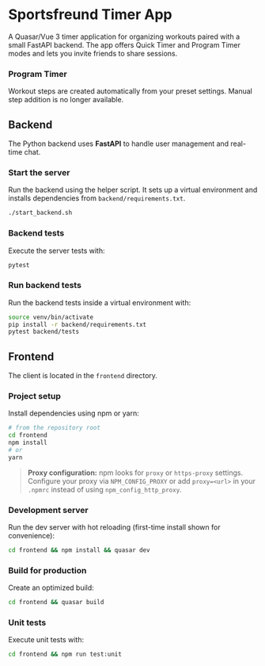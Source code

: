 # Sportsfreund Timer App

A Quasar/Vue 3 timer application for organizing workouts paired with a small FastAPI backend. The app offers Quick Timer and Program Timer modes and lets you invite friends to share sessions.

### Program Timer
Workout steps are created automatically from your preset settings. Manual step addition is no longer available.

## Backend
The Python backend uses **FastAPI** to handle user management and real-time chat.

### Start the server
Run the backend using the helper script. It sets up a virtual environment and
installs dependencies from `backend/requirements.txt`.

```bash
./start_backend.sh
```

### Backend tests
Execute the server tests with:

```bash
pytest
```

### Run backend tests
Run the backend tests inside a virtual environment with:

```bash
source venv/bin/activate
pip install -r backend/requirements.txt
pytest backend/tests
```

## Frontend
The client is located in the `frontend` directory.

### Project setup
Install dependencies using npm or yarn:

```bash
# from the repository root
cd frontend
npm install
# or
yarn
```

> **Proxy configuration:** npm looks for `proxy` or `https-proxy` settings.
> Configure your proxy via `NPM_CONFIG_PROXY` or add `proxy=<url>` in your
> `.npmrc` instead of using `npm_config_http_proxy`.

### Development server
Run the dev server with hot reloading (first-time install shown for convenience):

```bash
cd frontend && npm install && quasar dev
```

### Build for production
Create an optimized build:

```bash
cd frontend && quasar build
```

### Unit tests
Execute unit tests with:

```bash
cd frontend && npm run test:unit
```

